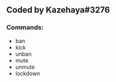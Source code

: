 <h2>Coded by Kazehaya#3276</h2>

<h3>Commands:</h3>
<ul>
  <li>ban</li>
  <li>kick</li>
  <li>unban</li>
  <li>mute</li>
  <li>unmute</li>
  <li>lockdown</li>
</ul>
